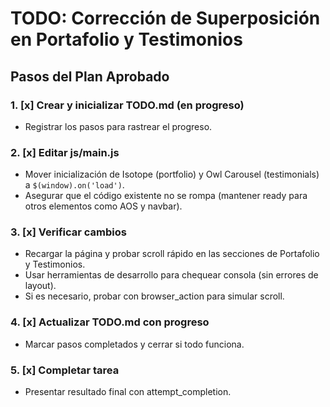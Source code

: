 # TODO: Corrección de Superposición en Portafolio y Testimonios

## Pasos del Plan Aprobado

### 1. [x] Crear y inicializar TODO.md (en progreso)
   - Registrar los pasos para rastrear el progreso.

### 2. [x] Editar js/main.js
   - Mover inicialización de Isotope (portfolio) y Owl Carousel (testimonials) a `$(window).on('load')`.
   - Asegurar que el código existente no se rompa (mantener ready para otros elementos como AOS y navbar).

### 3. [x] Verificar cambios
   - Recargar la página y probar scroll rápido en las secciones de Portafolio y Testimonios.
   - Usar herramientas de desarrollo para chequear consola (sin errores de layout).
   - Si es necesario, probar con browser_action para simular scroll.

### 4. [x] Actualizar TODO.md con progreso
   - Marcar pasos completados y cerrar si todo funciona.

### 5. [x] Completar tarea
   - Presentar resultado final con attempt_completion.
